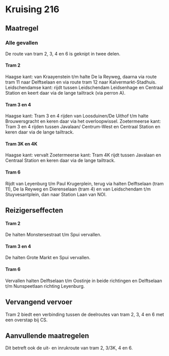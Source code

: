 # Kruising 216
## Maatregel
### Alle gevallen

De route van tram 2, 3, 4 en 6 is geknipt in twee delen.

#### Tram 2
Haagse kant: van Kraayenstein t/m halte De la Reyweg, daarna via route tram 11 naar Delftselaan en via route tram 12 naar Kalvermarkt-Stadhuis.
Leidschendamse kant: rijdt tussen Leidschendam Leidsenhage en Centraal Station en keert daar via de lange tailtrack (via perron A).

#### Tram 3 en 4
Haagse kant: Tram 3 en 4 rijden van Loosduinen/De Uithof t/m halte Brouwersgracht en keren daar via het overloopwissel.
Zoetermeerse kant: Tram 3 en 4 rijden tussen Javalaan/ Centrum-West en Centraal Station en keren daar via de lange tailtrack.

#### Tram 3K en 4K
Haagse kant: vervalt
Zoetermeerse kant: Tram 4K rijdt tussen Javalaan en Centraal Station en keren daar via de lange tailtrack.

#### Tram 6
Rijdt van Leyenburg t/m Paul Krugerplein, terug via halten Delftselaan (tram 11), De la Reyweg en Dierenselaan (tram 4) en van Leidschendam t/m Stuyvesantplein, dan naar Station Laan van NOI.

## Reizigerseffecten

#### Tram 2
De halten Monstersestraat t/m Spui vervallen.

#### Tram 3 en 4
De halten Grote Markt en Spui vervallen.

#### Tram 6
Vervallen halten Delftselaan t/m Oostinje in beide richtingen en Delftselaan t/m Nunspeetlaan richting Leyenburg.

## Vervangend vervoer
Tram 2 biedt een verbinding tussen de deelroutes van tram 2, 3, 4 en 6 met een overstap bij CS.

## Aanvullende maatregelen
Dit betreft ook de uit- en inrukroute van tram 2, 3/3K, 4 en 6.